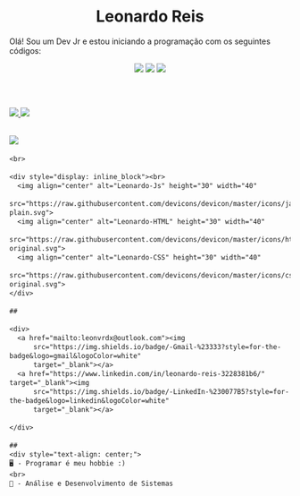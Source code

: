 <h1 align="center">
  <b>Leonardo Reis</b>
</h1>
<p>
  Olá! Sou um Dev Jr e estou iniciando a programação com os seguintes códigos:
  </p) <p>
<div align="center">
  <img
    src="https://img.shields.io/badge/-HTML-c58545?style=for-the-badge&logo=html5&logoColor=c58545&labelColor=282828">
  <img src="https://img.shields.io/badge/-CSS-d1a01f?style=for-the-badge&logo=css3&logoColor=d1a01f&labelColor=282828">
  <img
    src="https://img.shields.io/badge/-JavaScript-98b982?style=for-the-badge&logo=javascript&logoColor=98b982&labelColor=282828">
</div>
</p>

##

<br />
<p align="left">
  <a href="https://github.com/leonardo-rpm">
    <img width="49.5%"
      src="https://github-readme-stats.vercel.app/api?username=leonardo-rpm&show_icons=true&theme=gruvbox&hide_border=true" />
    <img width="49.5%"
      src="https://github-readme-streak-stats.herokuapp.com/?user=leonardo-rpm&theme=gruvbox&hide_border=true" />
  </a>
</p>
<br>


<div>
  <img height="180em"
    src="https://github-readme-stats.vercel.app/api/top-langs/?username=leonardo-rpm&layout=compact&langs_count=7&theme=dracula" />
  <div>


    <br>

    <div style="display: inline_block"><br>
      <img align="center" alt="Leonardo-Js" height="30" width="40"
        src="https://raw.githubusercontent.com/devicons/devicon/master/icons/javascript/javascript-plain.svg">
      <img align="center" alt="Leonardo-HTML" height="30" width="40"
        src="https://raw.githubusercontent.com/devicons/devicon/master/icons/html5/html5-original.svg">
      <img align="center" alt="Leonardo-CSS" height="30" width="40"
        src="https://raw.githubusercontent.com/devicons/devicon/master/icons/css3/css3-original.svg">
    </div>

    ##

    <div>
      <a href="mailto:leonvrdx@outlook.com"><img
          src="https://img.shields.io/badge/-Gmail-%23333?style=for-the-badge&logo=gmail&logoColor=white"
          target="_blank"></a>
      <a href="https://www.linkedin.com/in/leonardo-reis-3228381b6/" target="_blank"><img
          src="https://img.shields.io/badge/-LinkedIn-%230077B5?style=for-the-badge&logo=linkedin&logoColor=white"
          target="_blank"></a>

    </div>

    ##
    <div style="text-align: center;">
    🖥️ - Programar é meu hobbie :)
    <br>
    📙 - Análise e Desenvolvimento de Sistemas
  </div>
